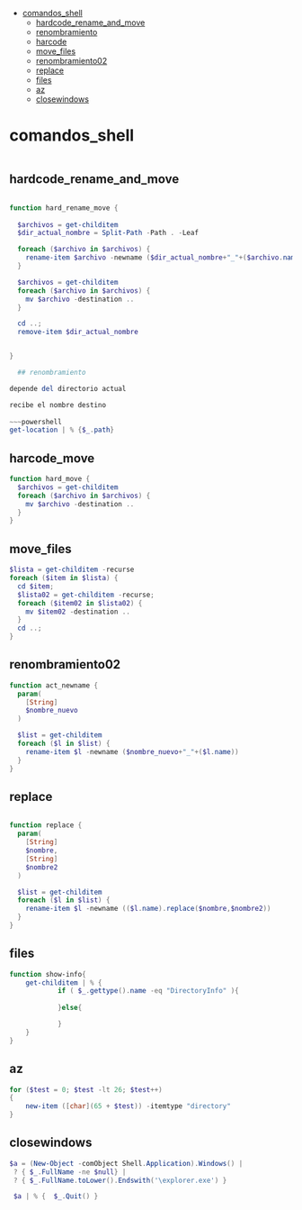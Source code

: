 - [comandos_shell](#comandos_shell)
    - [hardcode_rename_and_move](#hardcode_rename_and_move)
    - [renombramiento](#renombramiento)
    - [harcode](#harcode)
    - [move_files](#move_files)
    - [renombramiento02](#renombramiento02)
    - [replace](#replace)
    - [files](#files)
    - [az](#az)
    - [closewindows](#closewindows)

# comandos_shell


~~~powershell
~~~

## hardcode_rename_and_move
~~~powershell

function hard_rename_move {
  
  $archivos = get-childitem
  $dir_actual_nombre = Split-Path -Path . -Leaf

  foreach ($archivo in $archivos) {
    rename-item $archivo -newname ($dir_actual_nombre+"_"+($archivo.name))
  }

  $archivos = get-childitem
  foreach ($archivo in $archivos) {
    mv $archivo -destination ..
  }

  cd ..;
  remove-item $dir_actual_nombre


}

  ## renombramiento

depende del directorio actual

recibe el nombre destino
 
~~~powershell
get-location | % {$_.path}
~~~

## harcode_move

~~~powershell
function hard_move {
  $archivos = get-childitem
  foreach ($archivo in $archivos) {
    mv $archivo -destination ..
  }
}
~~~

## move_files
~~~powershell
$lista = get-childitem -recurse
foreach ($item in $lista) {
  cd $item;
  $lista02 = get-childitem -recurse;
  foreach ($item02 in $lista02) {
    mv $item02 -destination ..
  }
  cd ..;
}
~~~

## renombramiento02
~~~powershell
function act_newname {
  param(
    [String]
    $nombre_nuevo
  )

  $list = get-childitem 
  foreach ($l in $list) {
    rename-item $l -newname ($nombre_nuevo+"_"+($l.name))
  }
}
~~~
## replace
~~~powershell

function replace {
  param(
    [String]
    $nombre,
    [String]
    $nombre2
  )

  $list = get-childitem 
  foreach ($l in $list) {
    rename-item $l -newname (($l.name).replace($nombre,$nombre2))
  }
}

~~~

  ## files
  ~~~powershell
  function show-info{
      get-childitem | % { 
              if ( $_.gettype().name -eq "DirectoryInfo" ){
                  
              }else{
  
              }
      }
  }
  ~~~

  ## az
  ~~~powershell
  for ($test = 0; $test -lt 26; $test++)
  {
      new-item ([char](65 + $test)) -itemtype "directory"
  }
  ~~~

  ## closewindows
  ~~~powershell
  $a = (New-Object -comObject Shell.Application).Windows() |
   ? { $_.FullName -ne $null} |
   ? { $_.FullName.toLower().Endswith('\explorer.exe') } 
  
   $a | % {  $_.Quit() }
  ~~~
